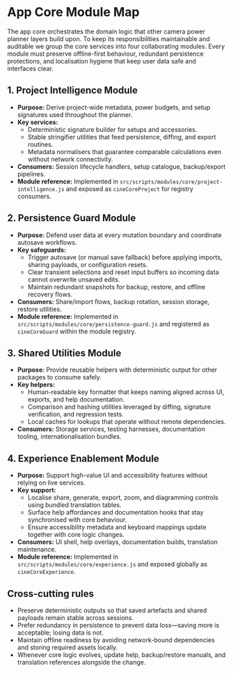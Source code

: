 # App Core Module Map

The app core orchestrates the domain logic that other camera power planner layers build upon. To keep its responsibilities maintainable and auditable we group the core services into four collaborating modules. Every module must preserve offline-first behaviour, redundant persistence protections, and localisation hygiene that keep user data safe and interfaces clear.

## 1. Project Intelligence Module
- **Purpose:** Derive project-wide metadata, power budgets, and setup signatures used throughout the planner.
- **Key services:**
  - Deterministic signature builder for setups and accessories.
  - Stable stringifier utilities that feed persistence, diffing, and export routines.
  - Metadata normalisers that guarantee comparable calculations even without network connectivity.
- **Consumers:** Session lifecycle handlers, setup catalogue, backup/export pipelines.
- **Module reference:** Implemented in `src/scripts/modules/core/project-intelligence.js` and exposed as `cineCoreProject` for registry consumers.

## 2. Persistence Guard Module
- **Purpose:** Defend user data at every mutation boundary and coordinate autosave workflows.
- **Key safeguards:**
  - Trigger autosave (or manual save fallback) before applying imports, sharing payloads, or configuration resets.
  - Clear transient selections and reset input buffers so incoming data cannot overwrite unsaved edits.
  - Maintain redundant snapshots for backup, restore, and offline recovery flows.
- **Consumers:** Share/import flows, backup rotation, session storage, restore utilities.
- **Module reference:** Implemented in `src/scripts/modules/core/persistence-guard.js` and registered as `cineCoreGuard` within the module registry.

## 3. Shared Utilities Module
- **Purpose:** Provide reusable helpers with deterministic output for other packages to consume safely.
- **Key helpers:**
  - Human-readable key formatter that keeps naming aligned across UI, exports, and help documentation.
  - Comparison and hashing utilities leveraged by diffing, signature verification, and regression tests.
  - Local caches for lookups that operate without remote dependencies.
- **Consumers:** Storage services, testing harnesses, documentation tooling, internationalisation bundles.

## 4. Experience Enablement Module
- **Purpose:** Support high-value UI and accessibility features without relying on live services.
- **Key support:**
  - Localise share, generate, export, zoom, and diagramming controls using bundled translation tables.
  - Surface help affordances and documentation hooks that stay synchronised with core behaviour.
  - Ensure accessibility metadata and keyboard mappings update together with core logic changes.
- **Consumers:** UI shell, help overlays, documentation builds, translation maintenance.
- **Module reference:** Implemented in `src/scripts/modules/core/experience.js` and exposed globally as `cineCoreExperience`.

## Cross-cutting rules
- Preserve deterministic outputs so that saved artefacts and shared payloads remain stable across sessions.
- Prefer redundancy in persistence to prevent data loss—saving more is acceptable; losing data is not.
- Maintain offline readiness by avoiding network-bound dependencies and storing required assets locally.
- Whenever core logic evolves, update help, backup/restore manuals, and translation references alongside the change.
